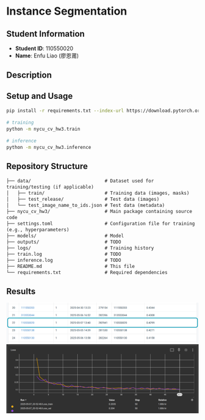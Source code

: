 # Instance Segmentation

## Student Information
- **Student ID**: 110550020
- **Name**: Enfu Liao (廖恩莆)

## Description

## Setup and Usage

```bash
pip install -r requirements.txt --index-url https://download.pytorch.org/whl/cu126 --extra-index-url https://pypi.org/simple --break-system-packages
```

```bash
# training
python -m nycu_cv_hw3.train
```

```bash
# inference
python -m nycu_cv_hw3.inference
```

## Repository Structure

```
├── data/                           # Dataset used for training/testing (if applicable)
│   ├── train/                      # Training data (images, masks)
│   ├── test_release/               # Test data (images)
│   └── test_image_name_to_ids.json # Test data (metadata)
├── nycu_cv_hw3/                    # Main package containing source code
├── settings.toml                   # Configuration file for training (e.g., hyperparameters)
├── models/                         # Model
├── outputs/                        # TODO
├── logs/                           # Training history
├── train.log                       # TODO
├── inference.log                   # TODO
├── README.md                       # This file
└── requirements.txt                # Required dependencies
```

## Results

![Leaderboard](./docs/leaderboard.png)
![Loss](./docs/loss.png)
